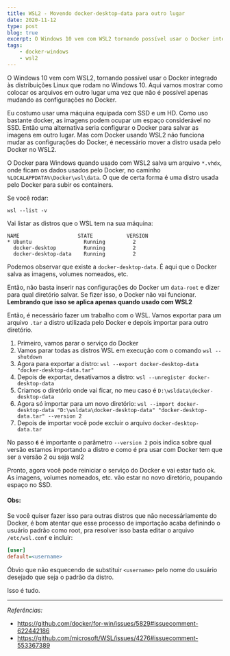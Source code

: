```yaml
---
title: WSL2 - Movendo docker-desktop-data para outro lugar
date: 2020-11-12
type: post
blog: true
excerpt: O Windows 10 vem com WSL2 tornando possível usar o Docker integrado às distribuições Linux que rodam no Windows 10. Aqui vamos mostrar como colocar os arquivos em outro lugar uma vez que não é possível apenas mudando as configurações no Docker.
tags: 
    - docker-windows
    - wsl2
---
```


O Windows 10 vem com WSL2, tornando possível usar o Docker integrado às distribuições Linux que rodam no Windows 10. Aqui vamos mostrar como colocar os arquivos em outro lugar uma vez que não é possível apenas mudando as configurações no Docker.

Eu costumo usar uma máquina equipada com SSD e um HD. Como uso bastante docker, as imagens podem ocupar um espaço considerável no SSD. Então uma alternativa seria configurar o Docker para salvar as imagens em outro lugar. Mas com Docker usando WSL2 não funciona mudar as configurações do Docker, é necessário mover a distro usada pelo Docker no WSL2.

O Docker para Windows quando usado com WSL2 salva um arquivo `*.vhdx`, onde ficam os dados usados pelo Docker, no caminho `%LOCALAPPDATA%\Docker\wsl\data`. O que de certa forma é uma distro usada pelo Docker para subir os containers.

Se você rodar:

`wsl --list -v`

Vai listar as distros que o WSL tem na sua máquina:

```
NAME                   STATE           VERSION
* Ubuntu                 Running         2
  docker-desktop         Running         2
  docker-desktop-data    Running         2
```

Podemos observar que existe a `docker-desktop-data`. É aqui que o Docker salva as imagens, volumes nomeados, etc.

Então, não basta inserir nas configurações do Docker um `data-root` e dizer para qual diretório salvar. Se fizer isso, o Docker não vai funcionar. **Lembrando que isso se aplica apenas quando usado com WSL2**

Então, é necessário fazer um trabalho com o WSL. Vamos exportar para um arquivo `.tar` a distro utilizada pelo Docker e depois importar para outro diretório.

1. Primeiro, vamos parar o serviço do Docker
2. Vamos parar todas as distros WSL em execução com o comando `wsl --shutdown`
3. Agora para exportar a distro: `wsl --export docker-desktop-data "docker-desktop-data.tar"`
4. Depois de exportar, desativamos a distro: `wsl --unregister docker-desktop-data`
5. Criamos o diretório onde vai ficar, no meu caso é `D:\wsldata\docker-desktop-data`
6. Agora só importar para um novo diretório: `wsl --import docker-desktop-data "D:\wsldata\docker-desktop-data" "docker-desktop-data.tar" --version 2`
7. Depois de importar você pode excluir o arquivo `docker-desktop-data.tar`

No passo **`6`** é importante o parâmetro `--version 2` pois indica sobre qual versão estamos importando a distro e como é pra usar com Docker tem que ser a versão 2 ou seja wsl2

Pronto, agora você pode reiniciar o serviço do Docker e vai estar tudo ok. As imagens, volumes nomeados, etc. vão estar no novo diretório, poupando espaço no SSD.


#### Obs:
Se você quiser fazer isso para outras distros que não necessáriamente do Docker, é bom atentar que esse processo de importação acaba definindo o usuário padrão como root, pra resolver isso basta editar o arquivo `/etc/wsl.conf` e incluir:

```ini
[user]
default=<username>
```

Óbvio que não esquecendo de substituir `<username>` pelo nome do usuário desejado que seja o padrão da distro.


Isso é tudo.

---
_Referências:_
- https://github.com/docker/for-win/issues/5829#issuecomment-622442186
- https://github.com/microsoft/WSL/issues/4276#issuecomment-553367389
